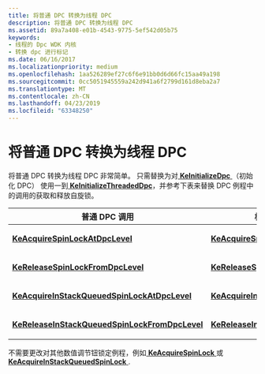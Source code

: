 ```yaml
---
title: 将普通 DPC 转换为线程 DPC
description: 将普通 DPC 转换为线程 DPC
ms.assetid: 89a7a408-e01b-4543-9775-5ef542d05b75
keywords:
- 线程的 Dpc WDK 内核
- 转换 dpc 进行标记
ms.date: 06/16/2017
ms.localizationpriority: medium
ms.openlocfilehash: 1aa526289ef27c6f6e91bb0d6d66fc15aa49a198
ms.sourcegitcommit: 0cc5051945559a242d941a6f2799d161d8eba2a7
ms.translationtype: MT
ms.contentlocale: zh-CN
ms.lasthandoff: 04/23/2019
ms.locfileid: "63348250"
---
```

# <a name="converting-an-ordinary-dpc-to-a-threaded-dpc"></a>将普通 DPC 转换为线程 DPC





将普通 DPC 转换为线程 DPC 非常简单。 只需替换为对[ **KeInitializeDpc** ](https://msdn.microsoft.com/library/windows/hardware/ff552130) （初始化 DPC） 使用一到[ **KeInitializeThreadedDpc**](https://msdn.microsoft.com/library/windows/hardware/ff552166)，并参考下表来替换 DPC 例程中的调用的获取和释放自旋锁。

<table>
<colgroup>
<col width="50%" />
<col width="50%" />
</colgroup>
<thead>
<tr class="header">
<th>普通 DPC 调用</th>
<th>相应线程的 DPC 调用</th>
</tr>
</thead>
<tbody>
<tr class="odd">
<td><p><a href="https://msdn.microsoft.com/library/windows/hardware/ff551921" data-raw-source="[&lt;strong&gt;KeAcquireSpinLockAtDpcLevel&lt;/strong&gt;](https://msdn.microsoft.com/library/windows/hardware/ff551921)"><strong>KeAcquireSpinLockAtDpcLevel</strong></a></p></td>
<td><p><a href="https://msdn.microsoft.com/library/windows/hardware/ff551923" data-raw-source="[&lt;strong&gt;KeAcquireSpinLockForDpc&lt;/strong&gt;](https://msdn.microsoft.com/library/windows/hardware/ff551923)"><strong>KeAcquireSpinLockForDpc</strong></a></p></td>
</tr>
<tr class="even">
<td><p><a href="https://msdn.microsoft.com/library/windows/hardware/ff553150" data-raw-source="[&lt;strong&gt;KeReleaseSpinLockFromDpcLevel&lt;/strong&gt;](https://msdn.microsoft.com/library/windows/hardware/ff553150)"><strong>KeReleaseSpinLockFromDpcLevel</strong></a></p></td>
<td><p><a href="https://msdn.microsoft.com/library/windows/hardware/ff553148" data-raw-source="[&lt;strong&gt;KeReleaseSpinLockForDpc&lt;/strong&gt;](https://msdn.microsoft.com/library/windows/hardware/ff553148)"><strong>KeReleaseSpinLockForDpc</strong></a></p></td>
</tr>
<tr class="odd">
<td><p><a href="https://msdn.microsoft.com/library/windows/hardware/ff551908" data-raw-source="[&lt;strong&gt;KeAcquireInStackQueuedSpinLockAtDpcLevel&lt;/strong&gt;](https://msdn.microsoft.com/library/windows/hardware/ff551908)"><strong>KeAcquireInStackQueuedSpinLockAtDpcLevel</strong></a></p></td>
<td><p><a href="https://msdn.microsoft.com/library/windows/hardware/ff551912" data-raw-source="[&lt;strong&gt;KeAcquireInStackQueuedSpinLockForDpc&lt;/strong&gt;](https://msdn.microsoft.com/library/windows/hardware/ff551912)"><strong>KeAcquireInStackQueuedSpinLockForDpc</strong></a></p></td>
</tr>
<tr class="even">
<td><p><a href="https://msdn.microsoft.com/library/windows/hardware/ff553137" data-raw-source="[&lt;strong&gt;KeReleaseInStackQueuedSpinLockFromDpcLevel&lt;/strong&gt;](https://msdn.microsoft.com/library/windows/hardware/ff553137)"><strong>KeReleaseInStackQueuedSpinLockFromDpcLevel</strong></a></p></td>
<td><p><a href="https://msdn.microsoft.com/library/windows/hardware/ff553133" data-raw-source="[&lt;strong&gt;KeReleaseInStackQueuedSpinLockForDpc&lt;/strong&gt;](https://msdn.microsoft.com/library/windows/hardware/ff553133)"><strong>KeReleaseInStackQueuedSpinLockForDpc</strong></a></p></td>
</tr>
</tbody>
</table>

 

不需要更改对其他数值调节钮锁定例程，例如[ **KeAcquireSpinLock** ](https://msdn.microsoft.com/library/windows/hardware/ff551917)或[ **KeAcquireInStackQueuedSpinLock** ](https://msdn.microsoft.com/library/windows/hardware/ff551899).

 

 




